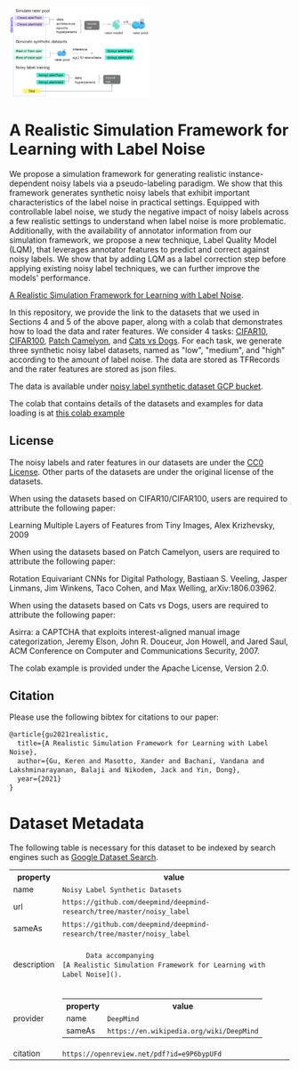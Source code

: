 <img src="paradigm.png" width="50%">

# A Realistic Simulation Framework for Learning with Label Noise

We propose a simulation framework for generating realistic instance-dependent
noisy labels via a pseudo-labeling paradigm. We show that this framework
generates synthetic noisy labels that exhibit important characteristics of the
label noise in practical settings. Equipped with controllable label noise, we
study the negative impact of noisy labels across a few realistic settings to
understand when label noise is more problematic. Additionally, with the
availability of annotator information from our simulation framework, we propose
a new technique, Label Quality Model (LQM), that leverages annotator features to
predict and correct against noisy labels. We show that by adding LQM as a label
correction step before applying existing noisy label techniques, we can further
improve the models' performance.

[A Realistic Simulation Framework for Learning with Label Noise](https://openreview.net/pdf?id=e9P6bypUFd).

In this repository, we provide the link to the datasets that we used in Sections
4 and 5 of the above paper, along with a colab that demonstrates how to load the
data and rater features.
We consider 4 tasks:
[CIFAR10](https://www.cs.toronto.edu/~kriz/cifar.html),
[CIFAR100](https://www.cs.toronto.edu/~kriz/cifar.html),
[Patch Camelyon](https://patchcamelyon.grand-challenge.org/),
and
[Cats vs Dogs](https://www.microsoft.com/en-us/download/details.aspx?id=54765).
For each task, we generate three synthetic noisy label
datasets, named as "low", "medium", and "high" according to the amount of label
noise. The data are stored as TFRecords and the rater features are stored as
json files.

The data is available under
[noisy label synthetic dataset GCP bucket](https://console.cloud.google.com/storage/browser/noisy_label_synthetic_datasets).

The colab that contains details of the datasets and examples for data loading
is at
[this colab example](https://github.com/deepmind/deepmind-research/blob/master/noisy_label/noisy_label_datasets_and_rater_features.ipynb)

## License
The noisy labels and rater features in our datasets are under the
[CC0 License](https://choosealicense.com/licenses/cc0-1.0/).
Other parts of the datasets are under the original license of the datasets.

When using the datasets based on CIFAR10/CIFAR100, users are required to
attribute the following paper:

Learning Multiple Layers of Features from Tiny Images, Alex Krizhevsky, 2009

When using the datasets based on Patch Camelyon, users are required to
attribute the following paper:

Rotation Equivariant CNNs for Digital Pathology, Bastiaan S. Veeling,
Jasper Linmans, Jim Winkens, Taco Cohen, and Max Welling, arXiv:1806.03962.

When using the datasets based on Cats vs Dogs, users are required to
attribute the following paper:

Asirra: a CAPTCHA that exploits interest-aligned manual image categorization,
Jeremy Elson, John R. Douceur, Jon Howell, and Jared Saul, ACM Conference on
Computer and Communications Security, 2007.

The colab example is provided under the Apache License, Version 2.0.


## Citation

Please use the following bibtex for citations to our paper:

```
@article{gu2021realistic,
  title={A Realistic Simulation Framework for Learning with Label Noise},
  author={Gu, Keren and Masotto, Xander and Bachani, Vandana and Lakshminarayanan, Balaji and Nikodem, Jack and Yin, Dong},
  year={2021}
}
```

# Dataset Metadata

The following table is necessary for this dataset to be indexed by search
engines such as <a href="https://g.co/datasetsearch">Google Dataset Search</a>.
<div itemscope itemtype="http://schema.org/Dataset">
<table>
  <tr>
    <th>property</th>
    <th>value</th>
  </tr>
  <tr>
    <td>name</td>
    <td><code itemprop="name">Noisy Label Synthetic Datasets</code></td>
  </tr>
  <tr>
    <td>url</td>
    <td><code itemprop="url">https://github.com/deepmind/deepmind-research/tree/master/noisy_label</code></td>
  </tr>
  <tr>
    <td>sameAs</td>
    <td><code itemprop="sameAs">https://github.com/deepmind/deepmind-research/tree/master/noisy_label</code></td>
  </tr>
  <tr>
    <td>description</td>
    <td><code itemprop="description">
      Data accompanying
[A Realistic Simulation Framework for Learning with Label Noise]().
      </code></td>
  </tr>
  <tr>
    <td>provider</td>
    <td>
      <div itemscope itemtype="http://schema.org/Organization" itemprop="provider">
        <table>
          <tr>
            <th>property</th>
            <th>value</th>
          </tr>
          <tr>
            <td>name</td>
            <td><code itemprop="name">DeepMind</code></td>
          </tr>
          <tr>
            <td>sameAs</td>
            <td><code itemprop="sameAs">https://en.wikipedia.org/wiki/DeepMind</code></td>
          </tr>
        </table>
      </div>
    </td>
  </tr>
  <tr>
    <td>citation</td>
    <td><code itemprop="citation">https://openreview.net/pdf?id=e9P6bypUFd</code></td>
  </tr>
</table>
</div>
